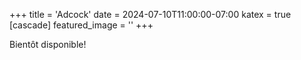 +++
title = 'Adcock'
date = 2024-07-10T11:00:00-07:00
katex = true
[cascade]
  featured_image = ''
+++

Bientôt disponible!
